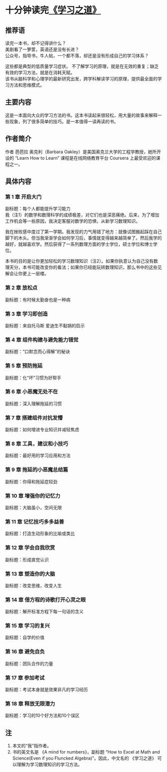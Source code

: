 # 十分钟读完[《学习之道》](https://read.douban.com/ebook/27097677/)
## 推荐语
读完一本书，却不记得讲什么？  
美剧看了一箩筐，英语还是没有长进？  
公众号，指导书，牛人帖，一个都不落，却还是没有形成自己的学习体系？  

这些都是典型的低质量学习症状。
不了解学习的原理，就是在无效的重复；缺乏有效的学习方法，就是在消耗天赋。  
该书从脑科学和心理学的最新研究出发，跨学科解读学习的原理，提供最全面的学习方法和思维模式。

## 主要内容
这是一本面向大众的学习方法的书。这本书读起来很轻松，用大量的故事来解释一些现象，列了很多简单的技巧。是一本值得一读再读的书。

## 作者简介
作者 芭芭拉 奥克利（Barbara Oakley）是美国奥克兰大学的工程学教授，她所开设的 “Learn How to Learn” 课程是在线网络教育平台 Coursera 上最受欢迎的课程之一。

## 具体内容
### 第 1 章 开启大门
副标题：每个人都能提升学习能力  
我（注1）的数学和数理科学的成绩极差，对它们也是深恶痛绝。后来，为了增加工作机会等一些原因，我决定客服对数学的恐惧，从新学习数理知识。

我在挫败感中度过了第一学期。我发现的力气用错了地方：就像试图搬起踩在自己脚下的木头。但当我渐渐学会如何学习后，事情就变得越来越简单了。然后我学的越好，就越喜欢学。然后获得了一系列数理方面的学士学位，硕士学位和博士学位。

本书的目的是让你更加轻松的学习数理知识（注2）。如果你执意认为自己没有数理天分，本书可能改变你的看法；如果你已经能玩转数理知识，那么书中的这些见解会让你更上一层楼。

### 第 2 章 放松点
副标题：有时候太勤奋也是一种病  


### 第 3 章 学习即创造
副标题：来自托马斯 爱迪生不黏锅的启示  


### 第 4 章 组件构建与避免能力错觉
副标题：“口默念而心得解”的秘诀  


### 第 5 章 预防拖延
副标题：化“坏”习惯为好帮手  


### 第 6 章 小恶魔无处不在
副标题：深入理解拖延的习惯  


### 第 7 章 搭建组件对抗发懵
副标题：如何增进专业知识并减轻焦虑  


### 第 8 章 工具，建议和小技巧
副标题：最好用的学习应用和方法  


### 第 9 章 拖延的小恶魔总结篇
副标题：你得和拖延症较劲  


### 第 10 章 增强你的记忆力
副标题：大脑虽小，空间无限  


### 第 11 章 记忆技巧多多益善
副标题：打造生动形象的比喻或类比  


### 第 12 章 学会自我欣赏
副标题：形成直觉认识  


### 第 13 章 塑造你的大脑
副标题：改变思维，改变人生  


### 第 14 章 借方程的诗歌打开心灵之眼
副标题：解开标准方程下每一句话的含义  


### 第 15 章 学习的复兴
副标题：自学的价值  


### 第 16 章 避免自负
副标题：团队合作的力量  


### 第 17 章 参加考试
副标题：考试本身就是效果非凡的学习经历  


### 第 18 章 释放无限潜力
副标题：学习的10个好方法和10个误区  

## 注
1. 本文的“我”指作者。
1. 书的英文名是 《A mind for numbers》，副标题 “How to Excel at Math and Science(Even if you Fluncked Algebra)”。因此，中文名的 《学习之道》 可以理解为学习数理知识的学习方法。





